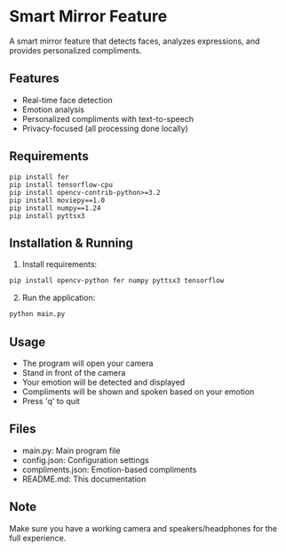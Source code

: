 # Smart Mirror Feature

A smart mirror feature that detects faces, analyzes expressions, and provides personalized compliments.

## Features
- Real-time face detection
- Emotion analysis
- Personalized compliments with text-to-speech
- Privacy-focused (all processing done locally)

## Requirements
```
pip install fer
pip install tensorflow-cpu
pip install opencv-contrib-python>=3.2
pip install moviepy==1.0
pip install numpy==1.24
pip install pyttsx3
```

## Installation & Running
1. Install requirements:
```bash
pip install opencv-python fer numpy pyttsx3 tensorflow
```

2. Run the application:
```bash
python main.py
```

## Usage
- The program will open your camera
- Stand in front of the camera
- Your emotion will be detected and displayed
- Compliments will be shown and spoken based on your emotion
- Press 'q' to quit

## Files
- main.py: Main program file
- config.json: Configuration settings
- compliments.json: Emotion-based compliments
- README.md: This documentation

## Note
Make sure you have a working camera and speakers/headphones for the full experience.
